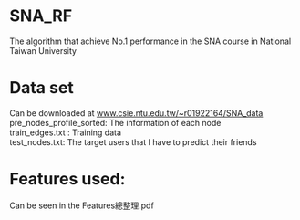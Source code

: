 # SNA_RF
The algorithm that achieve 
No.1 performance in the SNA course in
National Taiwan University


# Data set
Can be downloaded at
www.csie.ntu.edu.tw/~r01922164/SNA_data <br/>
pre_nodes_profile_sorted: The information of each node<br/>
train_edges.txt : Training data <br/>
test_nodes.txt: The target users that I have to predict their friends<br/>

# Features used:
Can be seen in the
Features總整理.pdf


